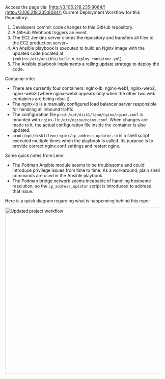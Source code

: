Access the page via: [http://3.106.218.235:8084/](http://3.106.218.235:8084/)
Current Deployment Workflow for this Repository:

1. Developers commit code changes to this GitHub repository.
2. A GitHub Webhook triggers an event.
3. The EC2 Jenkins server clones the repository and transfers all files to the EC2 production server~
4. An Ansible playbook is executed to build an Nginx image with the updated code (located at `jenkins:/etc/ansible/build_n_deploy_container.yml`).
5. The Ansible playbook implements a rolling update strategy to deploy the code.

Container info:
- There are currently four containers: nginx-lb, nginx-web1, nginx-web2, nginx-web3 (where nginx-web3 appears only when the other two web containers are being rebuilt).
- The nginx-lb is a manually configured load balancer server responsible for handling all inbound traffic.
- The configuration file `prod:/opt/disk1/leon/nginx/nginx.conf` is mounted with `nginx-lb:/etc/nginx/nginx.conf`. When changes are made to it, the actual configuration file inside the container is also updated.
- `prod:/opt/disk1/leon/nginx/ip_address_updator.sh` is a shell script executed multiple times when the playbook is called. Its purpose is to provide correct nginx.conf settings and restart nginx.

Some quick notes from Leon:
- The Podman Ansible module seems to be troublesome and could introduce privilege issues from time to time. As a workaround, plain shell commands are used in the Ansible playbook.
- The Podman bridge network seems incapable of handling hostname resolution, so the `ip_address_updator` script is introduced to address that issue.

Here is a quick diagram regarding what is happenning behind this repo:

<img width="539" alt="Updated project workflow" src="https://github.com/LeonBFLi/riesling_site/assets/88610487/60db3684-5b6c-4ff0-96bd-b6793ffa57e7">




